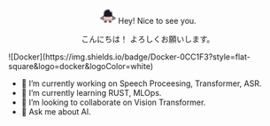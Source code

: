 <p align="center">
  <img src="assets/images/robotq.gif" alt="Description" width="30" /> Hey! Nice to see you.
</p>
<p align="center"> こんにちは！ よろしくお願いします。</p> 
![Docker](https://img.shields.io/badge/Docker-0CC1F3?style=flat-square&logo=docker&logoColor=white)

- 🔭 I’m currently working on Speech Proceesing, Transformer, ASR. 
- 🌱 I’m currently learning RUST, MLOps. 
- 👯 I’m looking to collaborate on Vision Transformer. 
- 💬 Ask me about AI. 

